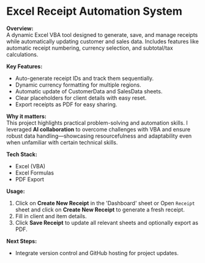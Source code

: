 # Excel Receipt Automation System

**Overview:**  
A dynamic Excel VBA tool designed to generate, save, and manage receipts while automatically updating customer and sales data. Includes features like automatic receipt numbering, currency selection, and subtotal/tax calculations.

**Key Features:**  
- Auto-generate receipt IDs and track them sequentially.  
- Dynamic currency formatting for multiple regions.  
- Automatic update of CustomerData and SalesData sheets.  
- Clear placeholders for client details with easy reset.  
- Export receipts as PDF for easy sharing.

**Why it matters:**  
This project highlights practical problem-solving and automation skills. I leveraged **AI collaboration** to overcome challenges with VBA and ensure robust data handling—showcasing resourcefulness and adaptability even when unfamiliar with certain technical skills.

**Tech Stack:**  
- Excel (VBA)  
- Excel Formulas  
- PDF Export  

**Usage:**  
1. Click on **Create New Receipt** in the 'Dashboard' sheet or Open `Receipt` sheet and click on **Create New   Receipt** to generate a fresh receipt.  
2. Fill in client and item details.  
3. Click **Save Receipt** to update all relevant sheets and optionally export as PDF.  

**Next Steps:**  
- Integrate version control and GitHub hosting for project updates.
